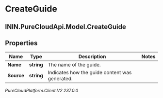 # CreateGuide

## ININ.PureCloudApi.Model.CreateGuide

## Properties

|Name | Type | Description | Notes|
|------------ | ------------- | ------------- | -------------|
| **Name** | **string** | The name of the guide. | |
| **Source** | **string** | Indicates how the guide content was generated. | |



_PureCloudPlatform.Client.V2 237.0.0_
